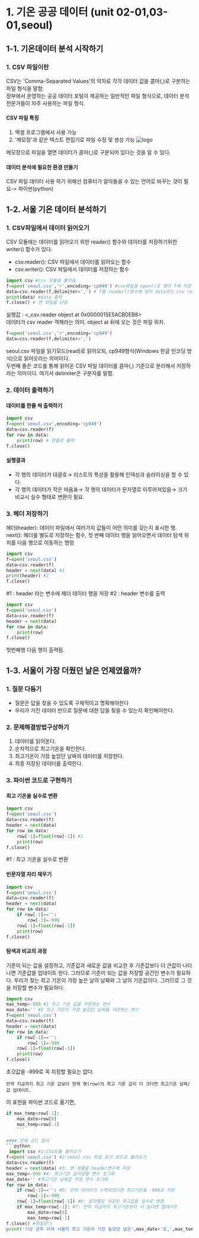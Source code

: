 # 1. 기온 공공 데이터 (unit 02-01,03-01,seoul)
## 1-1. 기온데이터 분석 시작하기 
### 1. CSV 파일이란
CSV는 'Comma-Separated Values'의 약자로 각각 데이터 값을 콤마(,)로 구분하는 파일 형식을 말함.    
정부에서 운영하는 공공 데이터 포털이 제공하는 일반적인 파일 형식으로, 데이터 분석 전문가들이 자주 사용하는 파일 형식.
#### CSV 파일 특징 
1. 엑셀 프로그램에서 사용 가능
2. '메모장'과 같은 텍스트 편집기로 파일 수정 및 생성 가능 
![logo](https://blogfiles.pstatic.net/MjAyMDA0MjZfMTY5/MDAxNTg3ODY4NTg1NzM2.M334Mvlrr0fodnLpkP4CniuVDLpMWmYkNTWLHPyPuOYg.OQmSIxou1fdHYoeKBTymwCTec8M5pJCBlnxQX6F7Im0g.PNG.loveee_12/%EC%BA%A1%EC%B2%98.PNG?type=w1)

메모장으로 파일을 열면 데이터가 콤마(,)로 구분되어 있다는 것을 알 수 있다. 
#### 데이터 분석에 필요한 환경 만들기
CSV 파일 데이터 사용 하기 위해선 컴퓨터가 알아들을 수 있는 언어로 바꾸는 것이 필요-> 파이썬(python)
## 1-2. 서울 기온 데이터 분석하기
### 1. CSV파일에서 데이터 읽어오기 
CSV 모듈에는 데이터를 읽어오기 위한 reader() 함수와 데이터를 저장하기위한 writer() 함수가 있다.
- csv.reader(): CSV 파일에서 데이터를 읽어오는 함수
- csv.writer(): CSV 파일에서 데이터를 저장하는 함수
```python
import csv #csv 모듈을 불러옴 
f=open('seoul.csv','r',encoding='cp949') #csv파일을 open()로 열어 f에 저장 
data=csv.reader(f,delimiter=',') # f를 reader()함수에 넣어 data라는 csv reader 객체 생성 
print(data) #data 출력 
f.close() # 연 파일을 닫음 
```
실행값 :  <_csv.reader object at 0x0000015E5ACB0EB8>  
데이터가 csv reader 객체라는 의미. object at 뒤에 오는 것은 파일 위치.
```python
f=open('seoul.csv','r',encoding='cp949') 
data=csv.reader(f,delimiter=',')
```
seoul.csv 파일을 읽기모드(read)로 읽어오되, cp949형식(Windows 한글 인코딩 방식)으로 읽어오라는 의미이다.   
두번째 줄은 코드를 통해 읽어온 CSV 파일 데이터를 콤마(,) 기준으로 분리해서 저장하라는 의미이다. 여기서 delimiter은 구분자를 말함. 
### 2. 데이터 출력하기 
#### 데이터를 한줄 씩 출력하기 
```python
import csv 
f=open('seoul.csv',encoding='cp949')
data=csv.reader(f)
for row in data:
    print(row) # 한줄로 출력 
f.close()
```
#### 실행결과 
- 각  행의 데이터가 대괄호→ 리스트의 특성을 활용해 인덱싱과 슬라이싱을 할 수 있다. 
- 각 행의 데이터가 작은 따옴표→  각 행의 데이터가 문자열로 이루어져있음→  크기 비교시 실수 형태로 변환이 필요. 
### 3. 헤더 저장하기
헤더(header): 데이터 파일에서 여러가지 값들이 어떤 의미를 갖는지 표시한 행.   
next(): 헤더를 별도로 저장하는 함수, 첫 번째 데이터 행을 읽어오면서 데이터 탐색 위치를 다음 행으로 이동하는 명령 
```python
import csv
f=open('seoul.csv')
data=csv.reader(f)
header = next(data) #1
print(header) #2
f.close()
```
#1 : header 라는 변수에 헤더 데이터 행을 저장 
#2 : header 변수를 출력
```python
import csv
f=open('seoul.csv')
data=csv.reader(f)
header = next(data)
for row in data:
    print(row)
f.close()
```
첫번째행 다음 행이 출력됨. 
## 1-3. 서울이 가장 더웠던 날은 언제였을까?
### 1. 질문 다듬기
- 질문은 답을 찾을 수 있도록 구체적이고 명확해야한다
- 우리가 가진 데이터 만으로 질문에 대한 답을 찾을 수 있는지 확인해야한다.
### 2. 문제해결방법구상하기
1. 데이터를 읽어온다.
2. 순차적으로 최고기온을 확인한다.
3. 최고기온이 가장 높았던 날짜의 데이터를 저장한다.
4. 최종 저장된 데이터를 출력한다.
### 3. 파이썬 코드로 구현하기
#### 최고 기온을 실수로 변환
```python
import csv
f=open('seoul.csv')
data=csv.reader(f)
header = next(data)
for row in data:
    row[-1]=float(row[-1]) #1
    print(row)    
f.close()
```
#1 : 최고 기온을 실수로 변환 
#### 빈문자열 자리 채우기 
```python
import csv
f=open('seoul.csv')
data=csv.reader(f)
header = next(data)
for row in data:
    if row[-1]=='':
        row[-1]=-999
    row[-1]=float(row[-1])
    print(row)    
f.close()
```
#### 탐색과 비교의 과정 
기준이 되는 값을 설정하고, 기준값과 새로운 값을 비교한 후 기준값보다 더 큰값이 나타나면 기준값을 업데이트 한다. 그러므로 기준이 되는 값을 저장할 공간인 변수가 필요하다. 우리가 찾는 최고 기온이 가장 높은 날의 날짜와 그 날의 기온값이다. 그러므로 그 것을 저장할 변수가 필요하다.
```python
import csv
max_temp=-999 #1 최고 기온 값을 저장하는 변수
max_date='' #2 최고 기온이 가장 높았던 날짜를 저장하는 변수
f=open('seoul.csv')
data=csv.reader(f)
header = next(data)
for row in data:
    if row[-1]=='':
        row[-1]=-999
    row[-1]=float(row[-1])
    print(row)    
f.close()
```
초깃값을 -999로 꼭 지정할 필요는 없다. 
```
만약 지금까지 최고 기온 값보다 현재 행(row)의 최고 기온 값이 더 크다면 최고기온 날짜/값 업데이트. 
```
이 표현을 파이썬 코드로 옮기면,
```python
if max_temp<row[-1]:
    max_date=row[0]
    max_temp=row[-1]
    ```

#### 전체 코드 정리
```python
 import csv #1:CSV모듈 불러오기
f=open('seoul.csv') #2:seoul.csv 파일 읽기 모드로 불러오기
data=csv.reader(f)
header = next(data) #3: 맨 윗줄을 header변수에 저장
max_temp=-999 #4: 최고기온 값저장할 변수 초기화
max_date='' #최고기온 날짜값 저장 변수 초기화
for row in data:
    if row[-1]=='': #5: 만약 데이터가 누락되었다면 최고기온을 -999로 저장
        row[-1]=-999
    row[-1]=float(row[-1]) #6: 문자열로 저장된 최고값을 실수로 변환
    if max_temp<row[-1]: #7: 만약 지금까지 최고기온보다 더 높다면 업데이트
        max_date=row[0]
        max_temp=row[-1]
f.close() #파일닫기
print('기상 관측 이래 서울의 최고 기온이 가장 높았던 날은',max_date+'로,',max_temp,'도 였습니다') #출력
```
